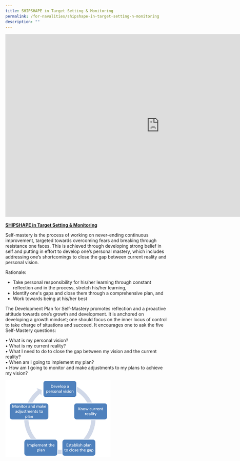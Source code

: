 ```yaml
---
title: SHIPSHAPE in Target Setting & Monitoring
permalink: /for-navalities/shipshape-in-target-setting-n-monitoring
description: ""
---
```

<iframe src="https://docs.google.com/presentation/d/e/2PACX-1vTK7AVUUfYtxLeCraygDnG7CEjgCXBG5oYuFiMkKtVXoahbsU78VqnmnbJZmBWg0XKa-X4qet1SdFDq/embed?start=false&loop=false&delayms=10000" frameborder="0" width="960" height="569" allowfullscreen="true"></iframe>
<p><u><strong>SHIPSHAPE in Target Setting &amp; Monitoring</strong></u></p>
<p>Self-mastery is the process of working on never-ending continuous improvement, targeted towards overcoming fears and breaking through resistance one faces. This is achieved through developing strong belief in self and putting in effort to develop one&rsquo;s personal mastery, which includes addressing one&rsquo;s shortcomings to close the gap between current reality and personal vision.</p>
<p>Rationale:</p>
<ul>
<li>Take personal responsibility for his/her learning through constant reflection and&nbsp;in the process, stretch his/her learning,</li>
<li>Identify one's gaps and close them through a comprehensive plan, and</li>
<li>Work towards being at his/her best</li>
</ul>
<p>The Development Plan for Self-Mastery promotes reflection and a proactive attitude towards one&rsquo;s growth and development. It is anchored on developing a growth mindset; one should focus on the inner locus of control to take charge of situations and succeed. It encourages one to ask the five Self-Mastery questions:</p>
<p>&bull; What is my personal vision?<br />&bull; What is my current reality?<br />&bull; What I need to do to close the gap between my vision and the current reality?<br />&bull; When am I going to implement my plan?<br />&bull; How am I going to monitor and make adjustments to my plans to achieve my vision?</p>
<img style="width: 65%;" src="/images/shae.png" />